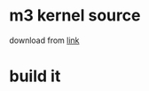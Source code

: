 # m3 kernel source
download from [link](https://pedode.com/Android/AMLogic/kernel/index.html)

# build it 
